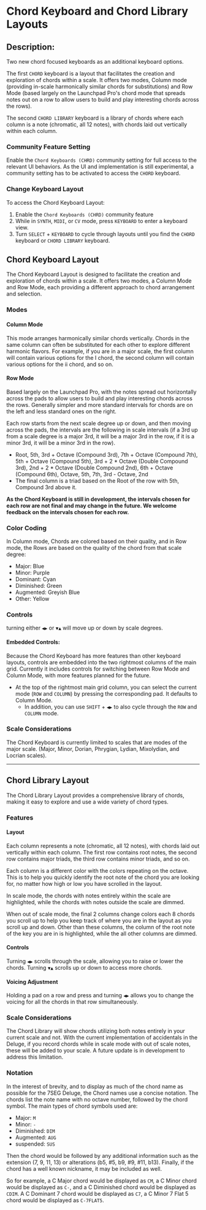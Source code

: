 # Chord Keyboard and Chord Library Layouts

## Description:

Two new chord focused keyboards as an additional keyboard options.

The first `CHORD` keyboard is a layout that facilitates the creation and exploration of chords within a scale. It offers two modes, Column mode (providing in-scale harmonically similar chords for substitutions) and Row Mode (based largely on the Launchpad Pro's chord mode that spreads notes out on a row to allow users to build and play interesting chords across the rows).

The second `CHORD LIBRARY` keyboard is a library of chords where each column is a note (chromatic, all 12 notes), with chords laid out vertically within each column.

### Community Feature Setting

Enable the `Chord Keyboards (CHRD)` community setting for full access to the relevant UI behaviors. As the UI and implementation is still experimental, a community setting has to be activated to access the `CHORD` keyboard.

### Change Keyboard Layout

To access the Chord Keyboard Layout:
1. Enable the `Chord Keyboards (CHRD)` community feature
2. While in `SYNTH`, `MIDI`, or `CV` mode, press `KEYBOARD` to enter a keyboard view.
3. Turn `SELECT` + `KEYBOARD` to cycle through layouts until you find the `CHORD` keyboard or `CHORD LIBRARY` keyboard.

## Chord Keyboard Layout

The Chord Keyboard Layout is designed to facilitate the creation and exploration of chords within a scale. It offers two modes, a Column Mode and Row Mode, each providing a different approach to chord arrangement and selection.

### Modes

#### Column Mode

This mode arranges harmonically similar chords vertically. Chords in the same column can often be substituted for each other to explore different harmonic flavors. For example, if you are in a major scale, the first column will contain various options for the I chord, the second column will contain various options for the ii chord, and so on.

#### Row Mode

Based largely on the Launchpad Pro, with the notes spread out horizontally across the pads to allow users to build and play interesting chords across the rows. Generally simpler and more standard intervals for chords are on the left and less standard ones on the right.

Each row starts from the next scale degree up or down, and then moving across the pads, the intervals are the following in scale intervals (if a 3rd up from a scale degree is a major 3rd, it will be a major 3rd in the row, if it is a minor 3rd, it will be a minor 3rd in the row).
  - Root, 5th, 3rd + Octave (Compound 3rd), 7th + Octave (Compound 7th), 5th + Octave (Compound 5th), 3rd + 2 * Octave (Double Compound 3rd), 2nd + 2 * Octave (Double Compound 2nd), 6th + Octave (Compound 6th), Octave, 5th, 7th, 3rd - Octave, 2nd
  - The final column is a triad based on the Root of the row with 5th, Compound 3rd above it.

**As the Chord Keyboard is still in development, the intervals chosen for each row are not final and may change in the future. We welcome feedback on the intervals chosen for each row.**


### Color Coding

In Column mode, Chords are colored based on their quality, and in Row mode, the Rows are based on the quality of the chord from that scale degree:

  - Major: Blue
  - Minor: Purple
  - Dominant: Cyan
  - Diminished: Green
  - Augmented: Greyish Blue
  - Other: Yellow

### Controls

turning either `◀︎▶︎` or  `▼︎▲︎` will move up or down by scale degrees.

#### Embedded Controls:

Because the Chord Keyboard has more features than other keyboard layouts, controls are embedded into the two rightmost columns of the main grid. Currently it includes controls for switching between Row Mode and Column Mode, with more features planned for the future.
  - At the top of the rightmost main grid column, you can select the current mode (`ROW` and `COLUMN`) by pressing the corresponding pad. It defaults to Column Mode.
    - In addition, you can use `SHIFT` + `◀︎▶︎` to also cycle through the `ROW` and `COLUMN` mode.


### Scale Considerations

The Chord Keyboard is currently limited to scales that are modes of the major scale. (Major, Minor, Dorian, Phrygian, Lydian, Mixolydian, and Locrian scales).

---

## Chord Library Layout

The Chord Library Layout provides a comprehensive library of chords, making it easy to explore and use a wide variety of chord types.

### Features

#### Layout

Each column represents a note (chromatic, all 12 notes), with chords laid out vertically within each column. The first row contains root notes, the second row contains major triads, the third row contains minor triads, and so on.

Each column is a different color with the colors repeating on the octave. This is to help you quickly identify the root note of the chord you are looking for, no matter how high or low you have scrolled in the layout.

In scale mode, the chords with notes entirely within the scale are highlighted, while the chords with notes outside the scale are dimmed.

When out of scale mode, the final 2 columns change colors each 8 chords you scroll up to help you keep track of where you are in the layout as you scroll up and down. Other than these columns, the column of the root note of the key you are in is highlighted, while the all other columns are dimmed.

#### Controls

Turning `◀︎▶︎` scrolls through the scale, allowing you to raise or lower the chords. Turning `▼︎▲︎` scrolls up or down to access more chords.

#### Voicing Adjustment

Holding a pad on a row and press and turning `◀︎▶︎` allows you to change the voicing for all the chords in that row simultaneously.

### Scale Considerations

The Chord Library will show chords utilizing both notes entirely in your current scale and not. With the current implementation of accidentals in the Deluge, if you record chords while in scale mode with out of scale notes, these will be added to your scale. A future update is in development to address this limitation.

### Notation

In the interest of brevity, and to display as much of the chord name as possible for the 7SEG Deluge, the Chord names use  a concise notation. The chords list the note name with no octave number, followed by the chord symbol. The main types of chord symbols used are:
  - Major: `M`
  - Minor: `-`
  - Diminished: `DIM`
  - Augmented: `AUG`
  - suspended: `SUS`

Then the chord would be followed by any additional information such as the extension (7, 9, 11, 13) or alterations (b5, #5, b9, #9, #11, b13). Finally, if the chord has a well known nickname, it may be included as well.

So for example, a C Major chord would be displayed as `CM`, a C Minor chord would be displayed as `C-`, and a C Diminished chord would be displayed as `CDIM`. A C Dominant 7 chord would be displayed as `C7`, a C Minor 7 Flat 5 chord would be displayed as `C-7FLAT5`.

